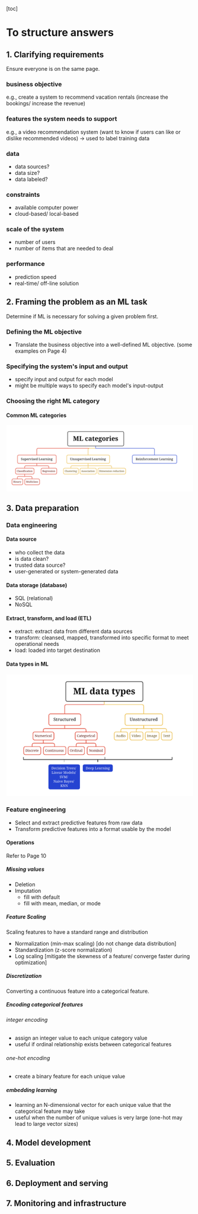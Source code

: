 [toc]

# To structure answers

## 1. Clarifying requirements

Ensure everyone is on the same page.

### business objective

e.g., create a system to recommend vacation rentals (increase the bookings/ increase the revenue)

### features the system needs to support

e.g., a video recommendation system (want to know if users can like or dislike recommended videos) -> used to label training data

### data

- data sources?
- data size?
- data labeled?

### constraints

- available computer power 
- cloud-based/ local-based

### scale of the system

- number of users
- number of items that are needed to deal

### performance

- prediction speed
- real-time/ off-line solution

## 2. Framing the problem as an ML task

Determine if ML is necessary for solving a given problem first.

### Defining the ML objective

- Translate the business objective into a well-defined ML objective. (some examples on Page 4)

### Specifying the system's input and output

- specify input and output for each model
- might be multiple ways to specify each model's input-output

### Choosing the right ML category

#### Common ML categories

![ML categories](./img/c1-ml-categories.png)

## 3. Data preparation

### Data engineering

#### Data source

- who collect the data
- is data clean?
- trusted data source?
- user-generated or system-generated data

#### Data storage (database)

- SQL (relational)
- NoSQL

#### Extract, transform, and load (ETL)

- extract: extract data from different data sources
- transform: cleansed, mapped, transformed into specific format to meet operational needs
- load: loaded into target destination

#### Data types in ML

![data-types](./img/c1-datatypes.png)

### Feature engineering

- Select and extract predictive features from raw data
- Transform predictive features into a format usable by the model

#### Operations

Refer to Page 10

##### Missing values

- Deletion
- Imputation
  - fill with default
  - fill with mean, median, or mode

##### Feature Scaling

Scaling features to have a standard range and distribution

- Normalization (min-max scaling) [do not change data distribution]
- Standardization (z-score normalization)
- Log scaling [mitigate the skewness of a feature/ converge faster during optimization]

##### Discretization

Converting a continuous feature into a categorical feature.

##### Encoding categorical features

###### integer encoding

- assign an integer value to each unique category value
- useful if  ordinal relationship exists between categorical features

###### one-hot encoding

- create a binary feature for each unique value

##### embedding learning

- learning an N-dimensional vector for each unique value that the categorical feature may take
- useful when the number of unique values is very large (one-hot may lead to large vector sizes)

## 4. Model development

## 5. Evaluation

## 6. Deployment and serving

## 7. Monitoring and infrastructure

